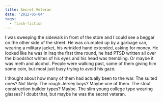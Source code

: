 ```yaml
---
title: Secret Veteran
date: '2012-06-04'
tags:
  - flash-fiction
---
```


I was sweeping the sidewalk in front of the store and I could see a beggar on
the other side of the street. He was crumpled up by a garbage can, wearing a
military jacket, his wrinkled hand extended, asking for money. He looked like he
was in Iraq the first time round, he had PTSD written all over the bloodshot
whites of his eyes and his head was trembling. Or maybe it was meth and alcohol.
People were walking past, some of them giving him some coin, but most just busy
trying to avoid his gaze.

<!-- truncate -->

I thought about how many of them had actually been to the war. The suited ones?
Not likely. The rough Jersey boys? Maybe one of them. The stout construction
builder types? Maybe. The slim young college type wearing glasses? I doubt that,
but maybe he was the secret veteran.
